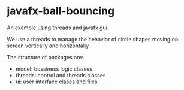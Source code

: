 # javafx-ball-bouncing
An example using threads and javafx gui.

We use a threads to manage the behavior of circle shapes moving on screen vertically and horizontally.

The structure of packages are:
* model: bussiness logic classes
* threads: control and threads classes
* ui: user interface clases and files
